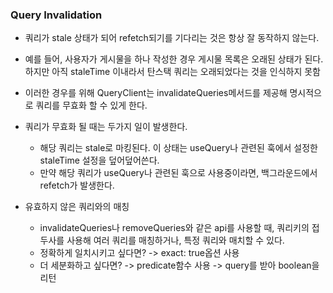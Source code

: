 ### Query Invalidation

- 쿼리가 stale 상태가 되어 refetch되기를 기다리는 것은 항상 잘 동작하지 않는다.
- 예를 들어, 사용자가 게시물을 하나 작성한 경우 게시물 목록은 오래된 상태가 된다. 하지만 아직 staleTime 이내라서 탄스택 쿼리는 오래되었다는 것을 인식하지 못함
- 이러한 경우를 위해 QueryClient는 invalidateQueries메서드를 제공해 명시적으로 쿼리를 무효화 할 수 있게 한다.

- 쿼리가 무효화 될 때는 두가지 일이 발생한다.

  - 해당 쿼리는 stale로 마킹된다. 이 상태는 useQuery나 관련된 훅에서 설정한 staleTime 설정을 덮어덮어쓴다.
  - 만약 해당 쿼리가 useQuery나 관련된 훅으로 사용중이라면, 백그라운드에서 refetch가 발생한다.

- 유효하지 않은 쿼리와의 매칭
  - invalidateQueries나 removeQueries와 같은 api를 사용할 때, 쿼리키의 접두사를 사용해 여러 쿼리를 매칭하거나, 특정 쿼리와 매치할 수 있다.
  - 정확하게 일치시키고 싶다면? -> exact: true옵션 사용
  - 더 세분화하고 싶다면? -> predicate함수 사용 -> query를 받아 boolean을 리턴
